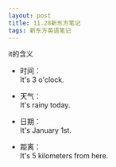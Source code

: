 ```yaml
---
layout: post
title: 11.28新东方笔记
tags: 新东方英语笔记
---
```


it的含义

- 时间：<br>It's 3 o'clock.

- 天气：<br>It's rainy today.

- 日期：<br>It's January 1st.

- 距离：<br>It's 5 kilometers from here.


